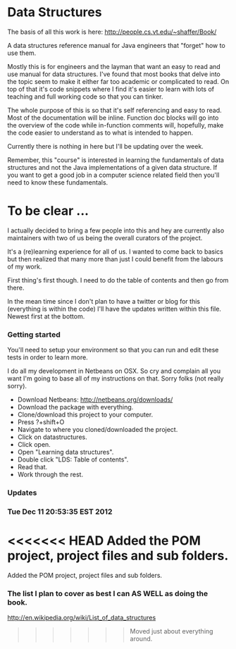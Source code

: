 Data Structures
==============

The basis of all this work is here: http://people.cs.vt.edu/~shaffer/Book/

A data structures reference manual for Java engineers that "forget" how to use them.

Mostly this is for engineers and the layman that want an easy to read and use manual for data structures. I've found that most books that delve into the topic seem to make it either far too academic or complicated to read. On top of that it's code snippets where I find it's easier to learn with lots of teaching and full working code so that you can tinker.

The whole purpose of this is so that it's self referencing and easy to read. Most of the documentation will be inline. Function doc blocks will go into the overview of the code while in-function comments will, hopefully, make the code easier to understand as to what is intended to happen.

Currently there is nothing in here but I'll be updating over the week.

Remember, this "course" is interested in learning the fundamentals of data structures and not the Java implementations of a given data structure. If you want to get a good job in a computer science related field then you'll need to know these fundamentals.

# To be clear ...
I actually decided to bring a few people into this and hey are currently also maintainers with two of us being the overall curators of the project.

It's a (re)learning experience for all of us. I wanted to come back to basics but then realized that many more than just I could benefit from the labours of my work.

First thing's first though. I need to do the table of contents and then go from there.

In the mean time since I don't plan to have a twitter or blog for this (everything is within the code) I'll have the updates written within this file. Newest first at the bottom.

### Getting started
You'll need to setup your environment so that you can run and edit these tests in order to learn more.

I do all my development in Netbeans on OSX. So cry and complain all you want I'm going to base all of my instructions on that. Sorry folks (not really sorry).
* Download Netbeans: http://netbeans.org/downloads/
* Download the package with everything.
* Clone/download this project to your computer.
* Press ?+shift+O
* Navigate to where you cloned/downloaded the project.
* Click on datastructures.
* Click open.
* Open "Learning data structures".
* Double click "LDS: Table of contents".
* Read that.
* Work through the rest.

### Updates
### Tue Dec 11 20:53:35 EST 2012
<<<<<<< HEAD
Added the POM project, project files and sub folders.
=======
Added the POM project, project files and sub folders. 

### The list I plan to cover as best I can AS WELL as doing the book.
http://en.wikipedia.org/wiki/List_of_data_structures
>>>>>>> Moved just about everything around.
